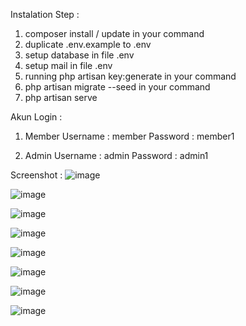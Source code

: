 Instalation Step :

1. composer install / update in your command
2. duplicate .env.example to .env
3. setup database in file .env
4. setup mail in file .env
4. running php artisan key:generate in your command
5. php artisan migrate --seed in your command
6. php artisan serve


Akun Login :
1. Member
Username : member
Password : member1

2. Admin
Username : admin
Password : admin1


Screenshot :
![image](https://user-images.githubusercontent.com/19248817/169960115-ac51c52e-d461-44fd-a969-cf1df566382a.png)

![image](https://user-images.githubusercontent.com/19248817/169960189-a55e33e9-19f0-4f1d-b54b-3206f3a5f88f.png)

![image](https://user-images.githubusercontent.com/19248817/169960296-20fa0586-ba14-4a54-a249-11990f51827c.png)

![image](https://user-images.githubusercontent.com/19248817/169960348-6d602b34-8700-4488-a938-82c68d373353.png)

![image](https://user-images.githubusercontent.com/19248817/169960386-ae6cf8e4-69fa-4748-94a0-14516b92feac.png)

![image](https://user-images.githubusercontent.com/19248817/169960416-27adf250-4cc4-4d39-abde-13de03917094.png)

![image](https://user-images.githubusercontent.com/19248817/169960469-579fa88a-257e-43f4-a9be-a64af07a1f46.png)

![image](https://user-images.githubusercontent.com/19248817/169960519-f5b30d2c-7d50-456c-8b9d-621a66b207ea.png)
